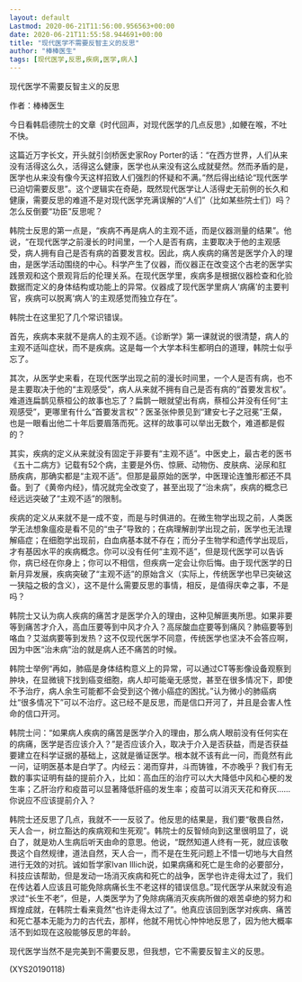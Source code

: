 ```yaml
---
layout: default
Lastmod: 2020-06-21T11:56:00.956563+00:00
date: 2020-06-21T11:55:58.944691+00:00
title: "现代医学不需要反智主义的反思"
author: "棒棒医生"
tags: [现代医学,反思,疾病,医学,病人]
---
```


现代医学不需要反智主义的反思

作者：棒棒医生

今日看韩启德院士的文章《时代回声，对现代医学的几点反思》,如鲠在喉，不吐不快。

这篇近万字长文，开头就引剑桥医史家Roy Porter的话：“在西方世界，人们从来没有活得这么久，活得这么健康，医学也从来没有这么成就斐然。然而矛盾的是，医学也从来没有像今天这样招致人们强烈的怀疑和不满。”然后得出结论“现代医学已迫切需要反思”。这个逻辑实在奇葩，既然现代医学让人活得史无前例的长久和健康，需要反思的难道不是对现代医学充满误解的“人们”（比如某些院士们）吗？怎么反倒要“功臣”反思呢？

韩院士反思的第一点是，“疾病不再是病人的主观不适，而是仪器测量的结果”。他说，“在现代医学之前漫长的时间里，一个人是否有病，主要取决于他的主观感受，病人拥有自己是否有病的首要发言权。因此，病人疾病的痛苦是医学介入的理由，是医学活动围绕的中心。科学产生了仪器，而仪器正在改变这个古老的医学实践景观和这个景观背后的伦理关系。在现代医学里，疾病多是根据仪器检查和化验数据而定义的身体结构或功能上的异常。仪器成了现代医学里病人‘病痛’的主要判官，疾病可以脱离‘病人’的主观感觉而独立存在”。

韩院士在这里犯了几个常识错误。

首先，疾病本来就不是病人的主观不适。《诊断学》第一课就说的很清楚，病人的主观不适叫症状，而不是疾病。这是每一个大学本科生都明白的道理，韩院士似乎忘了。

其次，从医学史来看，在现代医学出现之前的漫长时间里，一个人是否有病，也不是主要取决于他的“主观感受”，病人从来就不拥有自己是否有病的“首要发言权”。难道连扁鹊见蔡桓公的故事也忘了？扁鹊一眼就望出有病，蔡桓公并没有任何“主观感受”，更哪里有什么“首要发言权”？医圣张仲景见到“建安七子之冠冕”王粲，也是一眼看出他二十年后要眉落而死。这样的故事可以举出无数个，难道都是假的？

其实，疾病的定义从来就没有固定于非要有“主观不适”。中医史上，最古老的医书《五十二病方》记载有52个病，主要是外伤、惊厥、动物伤、皮肤病、泌尿和肛肠疾病，那确实都是“主观不适”。但那是最原始的医学，中医理论连雏形都还不具备。到了《黄帝内经》，情况就完全改变了，甚至出现了“治未病”，疾病的概念已经远远突破了“主观不适”的限制。

疾病的定义从来就不是一成不变，而是与时俱进的。在微生物学出现之前，人类医学无法想象瘟疫是看不见的“虫子”导致的；在病理解剖学出现之前，医学也无法理解癌症；在细胞学出现前，白血病基本就不存在；而分子生物学和遗传学出现后，才有基因水平的疾病概念。你可以没有任何“主观不适”，但是现代医学可以告诉你，病已经在你身上；你可以不相信，但疾病一定会让你后悔。由于现代医学的日新月异发展，疾病突破了“主观不适”的原始含义（实际上，传统医学也早已突破这一狭隘之极的含义），这不是什么需要反思的事情，相反，是值得庆幸之事，不是吗？

韩院士又认为病人疾病的痛苦才是医学介入的理由，这种见解匪夷所思。如果非要等到痛苦才介入，高血压要等到中风才介入？高尿酸血症要等到痛风？肺癌要等到咯血？艾滋病要等到发热？这不仅现代医学不同意，传统医学也坚决不会答应啊，因为中医“治未病”治的就是病人还不痛苦的时候。

韩院士举例“再如，肺癌是身体结构意义上的异常，可以通过CT等影像设备观察到肿块，在显微镜下找到癌变细胞，病人却可能毫无感觉，甚至在很多情况下，即使不予治疗，病人余生可能都不会受到这个微小癌症的困扰。”认为微小的肺癌病灶“很多情况下”可以不治疗。这已经不是反思，而是信口开河了，并且是会害人性命的信口开河。

韩院士问：“如果病人疾病的痛苦是医学介入的理由，那么病人眼前没有任何实在的病痛，医学是否应该介入？”是否应该介入，取决于介入是否获益，而是否获益要建立在科学证据的基础上，这就是循证医学。根本就不该有此一问，而竟然有此一问，证明医基本是白学了。内经云：渴而穿井，斗而铸锥，不亦晚乎？我们有无数的事实证明有益的提前介入，比如：高血压的治疗可以大大降低中风和心梗的发生率；乙肝治疗和疫苗可以显著降低肝癌的发生率；疫苗可以消灭天花和脊灰……你说应不应该提前介入？

韩院士还反思了几点，我就不一一反驳了。他反思的结果是，我们要“敬畏自然，天人合一，树立豁达的疾病观和生死观”。韩院士的反智倾向到这里很明显了，说白了，就是劝人生病后听天由命的意思。他说，“既然知道人终有一死，就应该敬畏这个自然规律，道法自然，天人合一，而不是在生死问题上不惜一切地与大自然进行无效的对抗。诚如哲学家Ivan Illich说，如果病痛和死亡是生命的必要部分，科技应该帮助，但是发动一场消灭疾病和死亡的战争，医学也许走得太过了，我们在传达着人应该且可能免除病痛长生不老这样的错误信息。”现代医学从来就没有追求过“长生不老”，但是，人类医学为了免除病痛消灭疾病所做的艰苦卓绝的努力和辉煌成就，在韩院士看来竟然“也许走得太过了”。他真应该回到医学对疾病、痛苦和死亡基本无能为力的古代去，那样，他就不用忧心忡忡地反思了，因为他大概率活不到如现在这般能够反思的年龄。

现代医学当然不是完美到不需要反思，但我想，它不需要反智主义的反思。

(XYS20190118)

